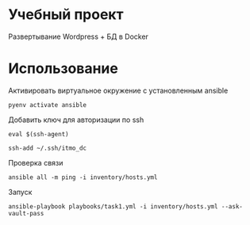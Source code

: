 # Учебный проект 

Развертывание Wordpress + БД в Docker

# Использование

Активировать виртуальное окружение с установленным ansible

`pyenv activate ansible`

Добавить ключ для авторизации по ssh

`eval $(ssh-agent)`

`ssh-add ~/.ssh/itmo_dc`

Проверка связи

`ansible all -m ping -i inventory/hosts.yml`

Запуск

`ansible-playbook playbooks/task1.yml -i inventory/hosts.yml --ask-vault-pass`